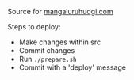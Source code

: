 Source for [mangaluruhudgi.com](https://mangaluruhudgi.com)

Steps to deploy:
* Make changes within src
* Commit changes
* Run `./prepare.sh`
* Commit with a 'deploy' message